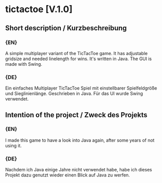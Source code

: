 # tictactoe [V.1.0] 

## Short description / Kurzbeschreibung
### {EN} 
A simple multiplayer variant of the TicTacToe game. It has adjustable gridsize and needed linelength for wins. 
It's written in Java. 
The GUI is made with Swing. 
### {DE} 
Ein einfaches Multiplayer TicTacToe Spiel mit einstellbarer Spielfeldgröße und Sieglinienlänge. 
Geschrieben in Java. 
Für das UI wurde Swing verwendet.

## Intention of the project / Zweck des Projekts
### {EN}
I made this game to have a look into Java again, after some years of not using it.
### {DE}
Nachdem ich Java einige Jahre nicht verwendet habe, habe ich dieses Projekt dazu genutzt wieder einen Blick auf Java zu werfen.
